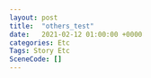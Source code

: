 ```yaml
---
layout: post
title:  "others_test"
date:   2021-02-12 01:00:00 +0000
categories: Etc
Tags: Story Etc
SceneCode: []
---
```

